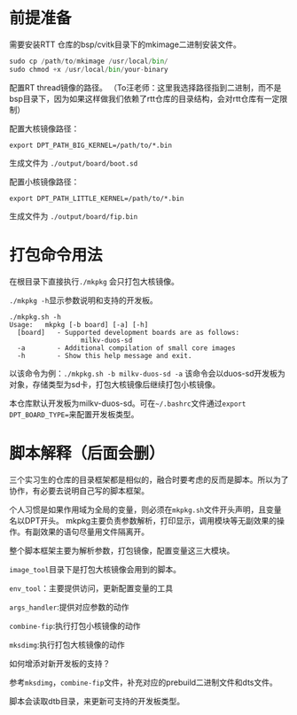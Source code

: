 # 前提准备

需要安装RTT 仓库的bsp/cvitk目录下的mkimage二进制安装文件。

```Python
sudo cp /path/to/mkimage /usr/local/bin/
sudo chmod +x /usr/local/bin/your-binary
```


配置RT thread镜像的路径。
（To汪老师：这里我选择路径指到二进制，而不是bsp目录下，因为如果这样做我们依赖了rtt仓库的目录结构，会对rtt仓库有一定限制）

配置大核镜像路径：

`export DPT_PATH_BIG_KERNEL=/path/to/*.bin`

生成文件为 `./output/board/boot.sd`

配置小核镜像路径：

`export DPT_PATH_LITTLE_KERNEL=/path/to/*.bin`

生成文件为 `./output/board/fip.bin`

# 打包命令用法

在根目录下直接执行`./mkpkg` 会只打包大核镜像。

`./mkpkg -h`显示参数说明和支持的开发板。

```Shell
./mkpkg.sh -h
Usage:   mkpkg [-b board] [-a] [-h]
  [board]   - Supported development boards are as follows:
                  milkv-duos-sd
  -a        - Additional compilation of small core images
  -h        - Show this help message and exit.
```


以该命令为例：`./mkpkg.sh -b milkv-duos-sd -a`  该命令会以duos-sd开发板为对象，存储类型为sd卡，打包大核镜像后继续打包小核镜像。

本仓库默认开发板为milkv-duos-sd。可在`~/.bashrc`文件通过`export DPT_BOARD_TYPE=`来配置开发板类型。



# 脚本解释（后面会删）

三个实习生的仓库的目录框架都是相似的，融合时要考虑的反而是脚本。所以为了协作，有必要去说明自己写的脚本框架。


个人习惯是如果作用域为全局的变量，则必须在`mkpkg.sh`文件开头声明，且变量名以DPT开头。
mkpkg主要负责参数解析，打印显示，调用模块等无副效果的操作。有副效果的语句尽量用文件隔离开。

整个脚本框架主要为解析参数，打包镜像，配置变量这三大模块。

`image_tool`目录下是打包大核镜像会用到的脚本。

`env_tool`：主要提供访问，更新配置变量的工具

`args_handler`:提供对应参数的动作

`combine-fip`:执行打包小核镜像的动作

`mksdimg`:执行打包大核镜像的动作



如何增添对新开发板的支持？

参考`mksdimg`，`combine-fip`文件，补充对应的prebuild二进制文件和dts文件。

脚本会读取dtb目录，来更新可支持的开发板类型。



